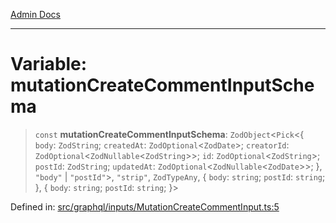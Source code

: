 [Admin Docs](/)

***

# Variable: mutationCreateCommentInputSchema

> `const` **mutationCreateCommentInputSchema**: `ZodObject`\<`Pick`\<\{ `body`: `ZodString`; `createdAt`: `ZodOptional`\<`ZodDate`\>; `creatorId`: `ZodOptional`\<`ZodNullable`\<`ZodString`\>\>; `id`: `ZodOptional`\<`ZodString`\>; `postId`: `ZodString`; `updatedAt`: `ZodOptional`\<`ZodNullable`\<`ZodDate`\>\>; \}, `"body"` \| `"postId"`\>, `"strip"`, `ZodTypeAny`, \{ `body`: `string`; `postId`: `string`; \}, \{ `body`: `string`; `postId`: `string`; \}\>

Defined in: [src/graphql/inputs/MutationCreateCommentInput.ts:5](https://github.com/Sourya07/talawa-api/blob/583d62db9438de398bb9012a4a2617e2cb268b08/src/graphql/inputs/MutationCreateCommentInput.ts#L5)
